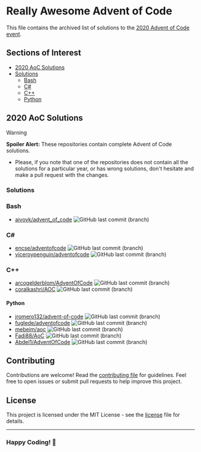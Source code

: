 # Really Awesome Advent of Code

This file contains the archived list of solutions to the [2020 Advent of Code event](https://adventofcode.com/2020).

## Sections of Interest

- [2020 AoC Solutions](#2020-aoc-solutions)
- [Solutions](#solutions)
    - [Bash](#bash)
    - [C\#](#c)
    - [C++](#c-1)
    - [Python](#python)

## 2020 AoC Solutions

> [!WARNING]
> **Spoiler Alert:** These repositories contain complete Advent of Code solutions.
>
> - Please, if you note that one of the repositories does not contain all the solutions for a particular year, or has
> wrong solutions, don't hesitate and make a pull request with the changes.

### Solutions

### Bash

- [aivovk/advent_of_code](https://github.com/aivovk/advent_of_code) ![GitHub last commit (branch)](https://img.shields.io/github/last-commit/aivovk/advent_of_code/main)

### C\#

- [encse/adventofcode](https://github.com/encse/adventofcode) ![GitHub last commit (branch)](https://img.shields.io/github/last-commit/encse/adventofcode/master)
- [viceroypenguin/adventofcode](https://github.com/viceroypenguin/adventofcode) ![GitHub last commit (branch)](https://img.shields.io/github/last-commit/viceroypenguin/adventofcode/master)

### C++

- [arcogelderblom/AdventOfCode](https://github.com/arcogelderblom/AdventOfCode) ![GitHub last commit (branch)](https://img.shields.io/github/last-commit/arcogelderblom/AdventOfCode/master)
- [coralkashri/AOC](https://github.com/coralkashri/AOC) ![GitHub last commit (branch)](https://img.shields.io/github/last-commit/coralkashri/AOC/master)

#### Python

- [jromero132/advent-of-code](https://github.com/jromero132/advent-of-code) ![GitHub last commit (branch)](https://img.shields.io/github/last-commit/jromero132/advent-of-code/master)
- [fuglede/adventofcode](https://github.com/fuglede/adventofcode) ![GitHub last commit (branch)](https://img.shields.io/github/last-commit/fuglede/adventofcode/master)
- [mebeim/aoc](https://github.com/mebeim/aoc) ![GitHub last commit (branch)](https://img.shields.io/github/last-commit/mebeim/aoc/master)
- [Fadi88/AoC](https://github.com/Fadi88/AoC) ![GitHub last commit (branch)](https://img.shields.io/github/last-commit/Fadi88/AoC/master)
- [AbdeI1/AdventOfCode](https://github.com/AbdeI1/AdventOfCode) ![GitHub last commit (branch)](https://img.shields.io/github/last-commit/AbdeI1/AdventOfCode/main)

## Contributing

Contributions are welcome! Read the [contributing file](./contributing.md) for guidelines. Feel free to open issues or
submit pull requests to help improve this project.

## License

This project is licensed under the MIT License - see the [license](./license) file for details.

---

### **Happy Coding!** 🚀
